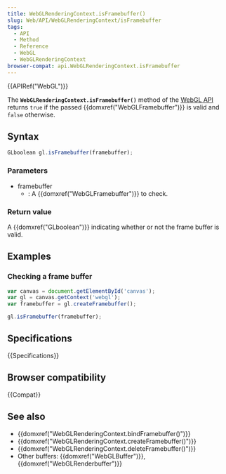 ```yaml
---
title: WebGLRenderingContext.isFramebuffer()
slug: Web/API/WebGLRenderingContext/isFramebuffer
tags:
  - API
  - Method
  - Reference
  - WebGL
  - WebGLRenderingContext
browser-compat: api.WebGLRenderingContext.isFramebuffer
---
```

{{APIRef("WebGL")}}

The **`WebGLRenderingContext.isFramebuffer()`** method of the
[WebGL API](/en-US/docs/Web/API/WebGL_API) returns `true` if the
passed {{domxref("WebGLFramebuffer")}} is valid and `false` otherwise.

## Syntax

```js
GLboolean gl.isFramebuffer(framebuffer);
```

### Parameters

- framebuffer
  - : A {{domxref("WebGLFramebuffer")}} to check.

### Return value

A {{domxref("GLboolean")}} indicating whether or not the frame buffer is valid.

## Examples

### Checking a frame buffer

```js
var canvas = document.getElementById('canvas');
var gl = canvas.getContext('webgl');
var framebuffer = gl.createFramebuffer();

gl.isFramebuffer(framebuffer);
```

## Specifications

{{Specifications}}

## Browser compatibility

{{Compat}}

## See also

- {{domxref("WebGLRenderingContext.bindFramebuffer()")}}
- {{domxref("WebGLRenderingContext.createFramebuffer()")}}
- {{domxref("WebGLRenderingContext.deleteFramebuffer()")}}
- Other buffers: {{domxref("WebGLBuffer")}}, {{domxref("WebGLRenderbuffer")}}
